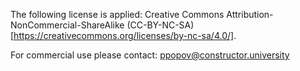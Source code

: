 The following license is applied: Creative Commons Attribution-NonCommercial-ShareAlike (CC-BY-NC-SA) [https://creativecommons.org/licenses/by-nc-sa/4.0/].

For commercial use please contact: ppopov@constructor.university
